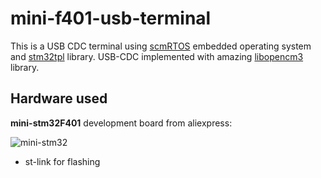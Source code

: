 mini-f401-usb-terminal
======================

This is a USB CDC terminal using [scmRTOS][scmrtos] embedded operating system and [stm32tpl][stm32tpl] library.
USB-CDC implemented with amazing [libopencm3][libopencm3] library.

## Hardware used
**mini-stm32F401** development board from aliexpress:

![mini-stm32][picture]

* st-link for flashing

[scmrtos]: https://github.com/scmrtos/scmrtos
[stm32tpl]: https://github.com/antongus/stm32tpl
[libopencm3]: https://github.com/libopencm3/libopencm3
[picture]: https://user-images.githubusercontent.com/6680984/99914051-cad19880-2d1c-11eb-9186-0a97594aa1d6.jpg